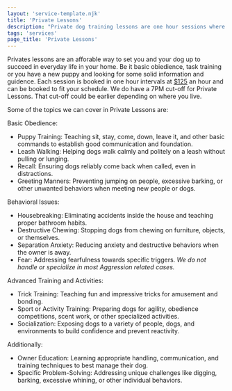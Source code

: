 ```yaml
---
layout: 'service-template.njk'
title: 'Private Lessons'
description: "Private dog training lessons are one hour sessions where it's just you, me and your dog."
tags: 'services'
page_title: 'Private Lessons'
---
```


Privates lessons are an afforable way to set you and your dog up to succeed in everyday life in your home. Be it basic obiedience, task training or you have a new puppy and looking for some solid information and guidence. Each session is booked in one hour intervals at <ins>$125</ins> an hour and can be booked to fit your schedule. We do have a 7PM cut-off for Private Lessons. That cut-off could be earlier depending on where you live.

Some of the topics we can cover in Private Lessons are:

<span class="text-slate-100 font-bold">Basic Obedience:</span>
- <span class="text-slate-100 font-semibold">Puppy Training</span>: Teaching sit, stay, come, down, leave it, and other basic commands to establish good communication and foundation.
- <span class="text-slate-100 font-semibold">Leash Walking</span>: Helping dogs walk calmly and politely on a leash without pulling or lunging.
- <span class="text-slate-100 font-semibold">Recall</span>: Ensuring dogs reliably come back when called, even in distractions.
- <span class="text-slate-100 font-semibold">Greeting Manners</span>: Preventing jumping on people, excessive barking, or other unwanted behaviors when meeting new people or dogs.

<span class="text-slate-100 font-bold">Behavioral Issues:</span>
- <span class="text-slate-100 font-semibold">Housebreaking</span>: Eliminating accidents inside the house and teaching proper bathroom habits.
- <span class="text-slate-100 font-semibold">Destructive Chewing</span>: Stopping dogs from chewing on furniture, objects, or themselves.
- <span class="text-slate-100 font-semibold">Separation Anxiety</span>: Reducing anxiety and destructive behaviors when the owner is away.
- <span class="text-slate-100 font-semibold">Fear</span>: Addressing fearfulness towards specific triggers. _We do not handle or specialize in most Aggression related cases._

<span class="text-slate-100 font-bold">Advanced Training and Activities:</span>
- <span class="text-slate-100 font-semibold">Trick Training</span>: Teaching fun and impressive tricks for amusement and bonding.
- <span class="text-slate-100 font-semibold">Sport or Activity Training</span>: Preparing dogs for agility, obedience competitions, scent work, or other specialized activities.
- <span class="text-slate-100 font-semibold">Socialization</span>: Exposing dogs to a variety of people, dogs, and environments to build confidence and prevent reactivity.

<span class="text-slate-100 font-bold">Additionally:</span>
- <span class="text-slate-100 font-semibold">Owner Education</span>: Learning appropriate handling, communication, and training techniques to best manage their dog.
- <span class="text-slate-100 font-semibold">Specific Problem-Solving</span>: Addressing unique challenges like digging, barking, excessive whining, or other individual behaviors.

